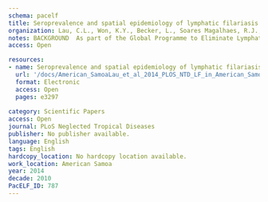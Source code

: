 ```yaml
---
schema: pacelf
title: Seroprevalence and spatial epidemiology of lymphatic filariasis in American Samoa after successful mass drug administration
organization: Lau, C.L., Won, K.Y., Becker, L., Soares Magalhaes, R.J., Fuimaono, S., Melrose, W., Lammie, P.J., Graves, P.M.
notes: BACKGROUND  As part of the Global Programme to Eliminate Lymphatic Filariasis (LF), American Samoa conducted mass drug administration (MDA) from 2000-2006, and passed transmission assessment surveys in 2011-2012. We examined the seroprevalence and spatial epidemiology of LF post-MDA to inform strategies for ongoing surveillance and to reduce resurgence risk. METHODS  ELISA for LF antigen (Og4C3) and antibodies (Wb123, Bm14) were performed on a geo-referenced serum bank of 807 adults collected in 2010. Risk factors assessed for association with sero-positivity included age, sex, years lived in American Samoa, and occupation. Geographic clustering of serological indicators was investigated to identify spatial dependence and household-level clustering. RESULTS  Og4C3 antigen of >128 units (positive) were found in 0.75% (95% CI 0.3-1.6%) of participants, and >32 units (equivocal plus positive) in 3.2% (95% CI 0.6-4.7%). Seroprevalence of Wb123 and Bm14 antibodies were 8.1% (95% CI 6.3-10.2%) and 17.9% (95% CI 15.3-20.7%) respectively. Antigen-positive individuals were identified in all ages, and antibody prevalence higher in older ages. Prevalence was higher in males, and inversely associated with years lived in American Samoa. Spatial distribution of individuals varied significantly with positive and equivocal levels of Og4C3 antigen, but not with antibodies. Using Og4C3 cutoff points of >128 units and >32 units, average cluster sizes were 1,242 m and 1,498 m, and geographical proximity of households explained 85% and 62% of the spatial variation respectively. CONCLUSIONS  High-risk populations for LF in American Samoa include adult males and recent migrants. We identified locations and estimated the size of possible residual foci of antigen-positive adults, demonstrating the value of spatial analysis in post-MDA surveillance. Strategies to monitor cluster residents and high-risk groups are needed to reduce resurgence risk. Further research is required to quantify factors contributing to LF transmission at the last stages of elimination to ensure that programme achievements are sustained.
access: Open

resources:
- name: Seroprevalence and spatial epidemiology of lymphatic filariasis in American Samoa after successful mass drug administration
  url: '/docs/American_SamoaLau_et_al_2014_PLOS_NTD_LF_in_American_Samoa.pdf'
  format: Electronic
  access: Open
  pages: e3297
 
category: Scientific Papers
access: Open
journal: PLoS Neglected Tropical Diseases
publisher: No publisher available. 
language: English 
tags: English 
hardcopy_location: No hardcopy location available.
work_location: American Samoa
year: 2014
decade: 2010
PacELF_ID: 787
---
```

